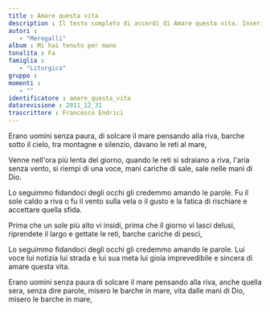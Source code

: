 ```yaml
--- 
title : Amare questa vita
description : Il testo completo di accordi di Amare questa vita. Inseriscila nel tuo canzoniere!
autori : 
   - "Meregalli"
album : Mi hai tenuto per mano
tonalita : Fa
famiglia : 
   - "Liturgica"
gruppo : 
momenti : 
   - ""
identificatore : amare_questa_vita
datarevisione : 2011_12_31
trascrittore : Francesco Endrici
--- 
```




Erano uomini senza paura,
di solcare il mare pensando alla riva,
barche sotto il cielo,  tra montagne e silenzio,
davano le reti al mare, 


Venne nell'ora più lenta del giorno,
quando le reti si sdraiano a riva,
l'aria senza vento,  si riempì di una voce,
mani cariche di sale, sale nelle mani di Dio. 


Lo seguimmo fidandoci degli occhi 
gli credemmo amando le parole. 
Fu il sole caldo a riva
o fu il vento sulla vela
o il gusto e la fatica di rischiare
e accettare quella sfida.


Prima che un sole più alto vi insidi, 
prima che il giorno vi lasci delusi,
riprendete il largo  e gettate le reti, 
barche cariche di pesci, 


Lo seguimmo fidandoci degli occhi 
gli credemmo amando le parole. 
Lui voce lui notizia
lui strada e lui sua meta
lui gioia imprevedibile e sincera
di amare questa vita.


Erano uomini senza paura
di solcare il mare pensando alla riva,
anche quella sera,  senza dire parole,
misero le barche in mare, vita dalle mani di Dio, 
misero le barche in mare, 


